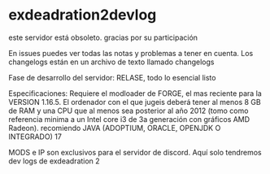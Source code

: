 # exdeadration2devlog

este servidor está obsoleto. gracias por su participación 

En issues puedes ver todas las notas y problemas a tener en cuenta. Los changelogs están en un archivo de texto llamado changelogs

Fase de desarrollo del servidor: RELASE, todo lo esencial listo

Especificaciones: Requiere el modloader de FORGE, el mas reciente para la VERSION 1.16.5. El ordenador con el que jugeis deberá tener al menos 8 GB de RAM y una CPU que al menos sea posterior al año 2012 (tomo como referencia minima a un Intel core i3 de 3a generación con gráficos AMD Radeon). recomiendo JAVA (ADOPTIUM, ORACLE, OPENJDK O INTEGRADO) 17

MODS e IP son exclusivos para el servidor de discord. Aquí solo tendremos dev logs de exdeadration 2



